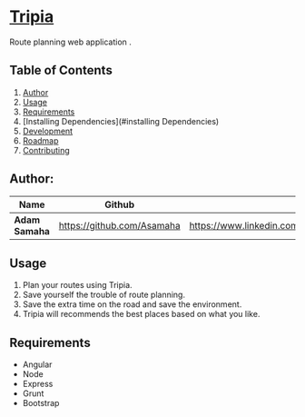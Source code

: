 # [Tripia]()
Route planning web application .

## Table of Contents

1. [Author](#author)
1. [Usage](#usage)
1. [Requirements](#requirements)
1. [Installing Dependencies](#installing Dependencies)
1. [Development](#development)
1. [Roadmap](#roadmap)
1. [Contributing](#contributing)

## Author:

| Name        | Github           | LinkedIn           |
| ------------- |:-------------:| -------------:|
| **Adam Samaha**      | https://github.com/Asamaha | https://www.linkedin.com/in/adamsamaha |


## Usage

1. Plan your routes using Tripia.
2. Save yourself the trouble of route planning.
3. Save the extra time on the road and save the environment.
4. Tripia will recommends the best places based on what you like.

## Requirements

- Angular
- Node
- Express
- Grunt
- Bootstrap